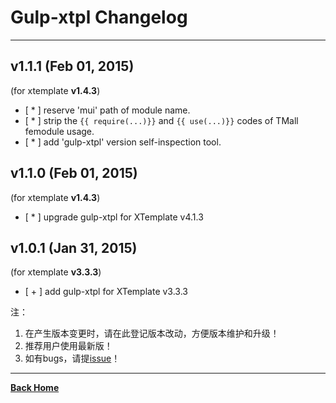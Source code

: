 # Gulp-xtpl Changelog
-----------------

## v1.1.1 (Feb 01, 2015)
(for xtemplate **v1.4.3**)

* [ * ] reserve 'mui' path of module name.
* [ * ] strip the `{{ require(...)}}` and `{{ use(...)}}` codes of TMall femodule usage.
* [ * ] add 'gulp-xtpl' version self-inspection tool.


## v1.1.0 (Feb 01, 2015)
(for xtemplate **v1.4.3**)

* [ * ] upgrade gulp-xtpl for XTemplate v4.1.3


## v1.0.1 (Jan 31, 2015)
(for xtemplate **v3.3.3**)

* [ + ] add gulp-xtpl for XTemplate v3.3.3


注：

1. 在产生版本变更时，请在此登记版本改动，方便版本维护和升级！
2. 推荐用户使用最新版！
3. 如有bugs，请提[issue](http://gitlab.alibaba-inc.com/x/gulp-xtpl/issues)！

-----------------
**[Back Home](README.md)**

